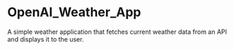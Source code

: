 # OpenAI_Weather_App
A simple weather application that fetches current weather data from an API and displays it to the user.
